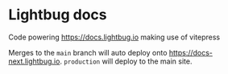 # Lightbug docs

Code powering https://docs.lightbug.io making use of vitepress

Merges to the `main` branch will auto deploy onto https://docs-next.lightbug.io. `production` will deploy to the main site.
